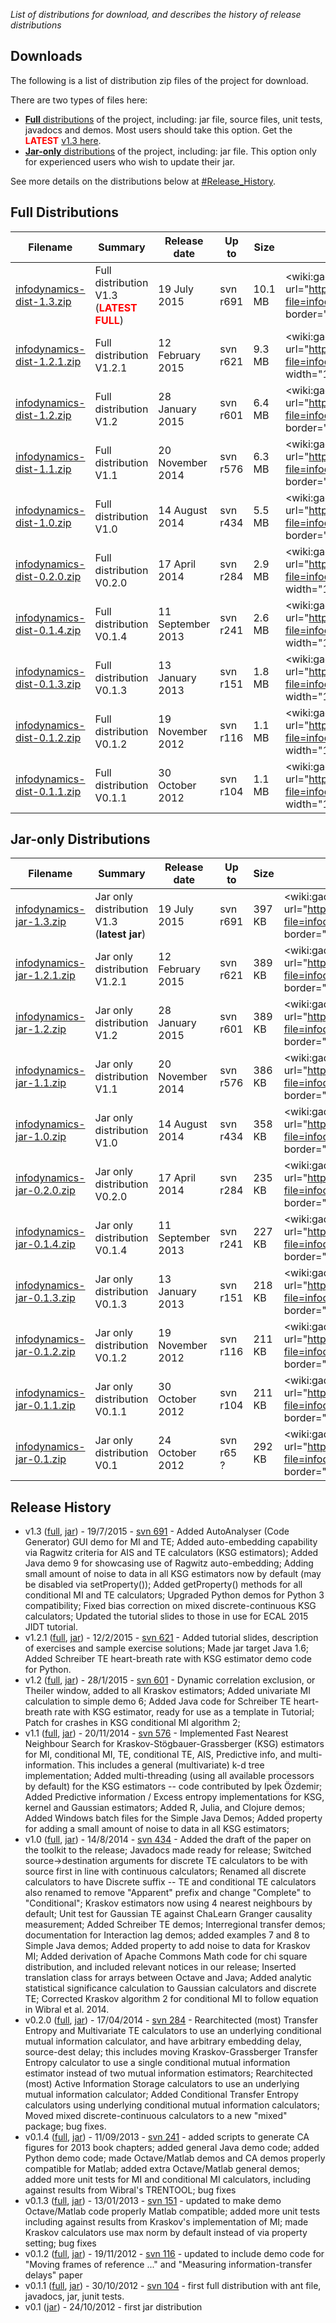 _List of distributions for download, and describes the history of release distributions_

## Downloads

The following is a list of distribution zip files of the project for download.

There are two types of files here:
 * [**Full** distributions](#full-distributions) of the project, including: jar file, source files, unit tests, javadocs and demos. Most users should take this option. Get the <font color="red">**LATEST**</font> [v1.3 here](http://lizier.me/joseph/software/jidt/download.php?file=infodynamics-dist-1.3.zip).
 * [**Jar-only** distributions](#jar-only-distributions) of the project, including: jar file. This option only for experienced users who wish to update their jar.

See more details on the distributions below at [#Release_History](#Release_History).

## Full Distributions

| Filename | Summary | Release date | Up to | Size | Download count | SHA1 Checksum |
| --- | --- | --- | --- | --- | --- | --- |
| [infodynamics-dist-1.3.zip](http://lizier.me/joseph/software/jidt/download.php?file=infodynamics-dist-1.3.zip) | Full distribution V1.3 (<font color="red">**LATEST FULL**</font>) | 19 July 2015 | svn r691 | 10.1 MB | <wiki:gadget url="http://lizier.me/joseph/software/jidt/countGadget.php?file=infodynamics-dist-1.3.zip" height="16" width="100" border="0" /> | 1630794900430a8bca00529ad977d827d19cdf34 |
| [infodynamics-dist-1.2.1.zip](http://lizier.me/joseph/software/jidt/download.php?file=infodynamics-dist-1.2.1.zip) | Full distribution V1.2.1 | 12 February 2015 | svn r621 | 9.3 MB | <wiki:gadget url="http://lizier.me/joseph/software/jidt/countGadget.php?file=infodynamics-dist-1.2.1.zip" height="16" width="100" border="0" /> | 57c5c7b606284aa9cbe8c50935f9b1c1686b517d |
| [infodynamics-dist-1.2.zip](http://lizier.me/joseph/software/jidt/download.php?file=infodynamics-dist-1.2.zip) | Full distribution V1.2 | 28 January 2015 | svn r601 | 6.4 MB | <wiki:gadget url="http://lizier.me/joseph/software/jidt/countGadget.php?file=infodynamics-dist-1.2.zip" height="16" width="100" border="0" /> | f348024e40290bd8babb5b7f4b74f675a49f0816 |
| [infodynamics-dist-1.1.zip](http://lizier.me/joseph/software/jidt/download.php?file=infodynamics-dist-1.1.zip) | Full distribution V1.1 | 20 November 2014 | svn r576 | 6.3 MB | <wiki:gadget url="http://lizier.me/joseph/software/jidt/countGadget.php?file=infodynamics-dist-1.1.zip" height="16" width="100" border="0" /> | 0b0403c82bbf84472ee088eb49b9c6d3fae15740 |
| [infodynamics-dist-1.0.zip](http://lizier.me/joseph/software/jidt/download.php?file=infodynamics-dist-1.0.zip) | Full distribution V1.0 | 14 August 2014 | svn r434 | 5.5 MB | <wiki:gadget url="http://lizier.me/joseph/software/jidt/countGadget.php?file=infodynamics-dist-1.0.zip" height="16" width="100" border="0" /> | cee18ed63f5acbabb4aa534ac16a9ce66f4e4b3e |
| [infodynamics-dist-0.2.0.zip](http://lizier.me/joseph/software/jidt/download.php?file=infodynamics-dist-0.2.0.zip) | Full distribution V0.2.0 | 17 April 2014 | svn r284 | 2.9 MB | <wiki:gadget url="http://lizier.me/joseph/software/jidt/countGadget.php?file=infodynamics-dist-0.2.0.zip" height="16" width="100" border="0" /> | ec19cabcf5d13fde0965b0edb7daef53b6c8fff0 |
| [infodynamics-dist-0.1.4.zip](http://lizier.me/joseph/software/jidt/download.php?file=infodynamics-dist-0.1.4.zip) | Full distribution V0.1.4 | 11 September 2013 | svn r241 | 2.6 MB | <wiki:gadget url="http://lizier.me/joseph/software/jidt/countGadget.php?file=infodynamics-dist-0.1.4.zip" height="16" width="100" border="0" />  | decb51fbe5dbd2119f51b2011e91059733968cf6 |
| [infodynamics-dist-0.1.3.zip](http://lizier.me/joseph/software/jidt/download.php?file=infodynamics-dist-0.1.3.zip) | Full distribution V0.1.3 | 13 January 2013 | svn r151 | 1.8 MB | <wiki:gadget url="http://lizier.me/joseph/software/jidt/countGadget.php?file=infodynamics-dist-0.1.3.zip" height="16" width="100" border="0" /> | e08b88d3c4257d009c5edb9a5ae6407c6276dd3a |
| [infodynamics-dist-0.1.2.zip](http://lizier.me/joseph/software/jidt/download.php?file=infodynamics-dist-0.1.2.zip) | Full distribution V0.1.2 | 19 November 2012 | svn r116 | 1.1 MB | <wiki:gadget url="http://lizier.me/joseph/software/jidt/countGadget.php?file=infodynamics-dist-0.1.2.zip" height="16" width="100" border="0" /> | 1b9b208792885060a66649e2da20c5a28721067a |
| [infodynamics-dist-0.1.1.zip](http://lizier.me/joseph/software/jidt/download.php?file=infodynamics-dist-0.1.1.zip) | Full distribution V0.1.1 | 30 October 2012 | svn r104 | 1.1 MB | <wiki:gadget url="http://lizier.me/joseph/software/jidt/countGadget.php?file=infodynamics-dist-0.1.1.zip" height="16" width="100" border="0" /> | a6de7fe1937b261d61fc1c5bc6ad364abb9af048 |

## Jar-only Distributions

| Filename | Summary | Release date | Up to | Size | Download count | SHA1 Checksum |
| --- | --- | --- | --- | --- | --- | --- |
| [infodynamics-jar-1.3.zip](http://lizier.me/joseph/software/jidt/download.php?file=infodynamics-jar-1.3.zip) | Jar only distribution V1.3 (**latest jar**)  | 19 July 2015 | svn r691 | 397 KB | <wiki:gadget url="http://lizier.me/joseph/software/jidt/countGadget.php?file=infodynamics-jar-1.3.zip" height="16" width="100" border="0" />  | c6845dfa71ca4772a7dec40922210c1cbfc98b80 |
| [infodynamics-jar-1.2.1.zip](http://lizier.me/joseph/software/jidt/download.php?file=infodynamics-jar-1.2.1.zip) | Jar only distribution V1.2.1 | 12 February 2015 | svn r621 | 389 KB | <wiki:gadget url="http://lizier.me/joseph/software/jidt/countGadget.php?file=infodynamics-jar-1.2.1.zip" height="16" width="100" border="0" />  | d00e106611dd01751228c03e4cd51a3594ded014 |
| [infodynamics-jar-1.2.zip](http://lizier.me/joseph/software/jidt/download.php?file=infodynamics-jar-1.2.zip) | Jar only distribution V1.2 | 28 January 2015 | svn r601 | 389 KB | <wiki:gadget url="http://lizier.me/joseph/software/jidt/countGadget.php?file=infodynamics-jar-1.2.zip" height="16" width="100" border="0" />  | c142adec412100d8188eeff98ddcac6f4ae527fc |
| [infodynamics-jar-1.1.zip](http://lizier.me/joseph/software/jidt/download.php?file=infodynamics-jar-1.1.zip) | Jar only distribution V1.1  | 20 November 2014 | svn r576 | 386 KB | <wiki:gadget url="http://lizier.me/joseph/software/jidt/countGadget.php?file=infodynamics-jar-1.1.zip" height="16" width="100" border="0" />  | 95b0c7115c706d02a9421017d34321c87ddbe988 |
| [infodynamics-jar-1.0.zip](http://lizier.me/joseph/software/jidt/download.php?file=infodynamics-jar-1.0.zip) | Jar only distribution V1.0  | 14 August 2014 | svn r434 | 358 KB | <wiki:gadget url="http://lizier.me/joseph/software/jidt/countGadget.php?file=infodynamics-jar-1.0.zip" height="16" width="100" border="0" />  | 2a9af5845471486c1b1e284e3050af3a1619d34f |
| [infodynamics-jar-0.2.0.zip](http://lizier.me/joseph/software/jidt/download.php?file=infodynamics-jar-0.2.0.zip) | Jar only distribution V0.2.0 | 17 April 2014 | svn r284 | 235 KB | <wiki:gadget url="http://lizier.me/joseph/software/jidt/countGadget.php?file=infodynamics-jar-0.2.0.zip" height="16" width="100" border="0" />  | b15f4871c3f383740b476f27c05a440bb6f90a37 |
| [infodynamics-jar-0.1.4.zip](http://lizier.me/joseph/software/jidt/download.php?file=infodynamics-jar-0.1.4.zip) | Jar only distribution V0.1.4 | 11 September 2013 | svn r241 | 227 KB | <wiki:gadget url="http://lizier.me/joseph/software/jidt/countGadget.php?file=infodynamics-jar-0.1.4.zip" height="16" width="100" border="0" />  | 55640c94768e5b9502779387d55d509cd15ff8ff |
| [infodynamics-jar-0.1.3.zip](http://lizier.me/joseph/software/jidt/download.php?file=infodynamics-jar-0.1.3.zip) | Jar only distribution V0.1.3 | 13 January 2013 | svn r151 | 218 KB | <wiki:gadget url="http://lizier.me/joseph/software/jidt/countGadget.php?file=infodynamics-jar-0.1.3.zip" height="16" width="100" border="0" /> | 8879bf4ac44677879fbef97a0b0eff185ae531b6 |
| [infodynamics-jar-0.1.2.zip](http://lizier.me/joseph/software/jidt/download.php?file=infodynamics-jar-0.1.2.zip) | Jar only distribution V0.1.2 | 19 November 2012 | svn r116 | 211 KB | <wiki:gadget url="http://lizier.me/joseph/software/jidt/countGadget.php?file=infodynamics-jar-0.1.2.zip" height="16" width="100" border="0" /> | f7e6d1198aca90facc27b15765b69fb9eda605cb |
| [infodynamics-jar-0.1.1.zip](http://lizier.me/joseph/software/jidt/download.php?file=infodynamics-jar-0.1.1.zip) | Jar only distribution V0.1.1 | 30 October 2012 | svn r104 | 211 KB | <wiki:gadget url="http://lizier.me/joseph/software/jidt/countGadget.php?file=infodynamics-jar-0.1.1.zip" height="16" width="100" border="0" /> | c2a070bdeb6a442a0c44224176d2f9e31ba98abe |
| [infodynamics-jar-0.1.zip](http://lizier.me/joseph/software/jidt/download.php?file=infodynamics-jar-0.1.zip) | Jar only distribution V0.1 | 24 October 2012 | svn r65 ? | 292 KB | <wiki:gadget url="http://lizier.me/joseph/software/jidt/countGadget.php?file=infodynamics-jar-0.1.zip" height="16" width="100" border="0" /> | 5fea3048c3b0f5c22319ee89ebee8891331519db |

## Release History
 * v1.3 ([full](http://lizier.me/joseph/software/jidt/download.php?file=infodynamics-dist-1.3.zip), [jar](http://lizier.me/joseph/software/jidt/download.php?file=infodynamics-jar-1.3.zip)) - 19/7/2015 - [svn 691](http://code.google.com/p/information-dynamics-toolkit/source/detail?r=691) - Added AutoAnalyser (Code Generator) GUI demo for MI and TE; Added auto-embedding capability via Ragwitz criteria for AIS and TE calculators (KSG estimators); Added Java demo 9 for showcasing use of Ragwitz auto-embedding; Adding small amount of noise to data in all KSG estimators now by default (may be disabled via setProperty()); Added getProperty() methods for all conditional MI and TE calculators; Upgraded Python demos for Python 3 compatibility; Fixed bias correction on mixed discrete-continuous KSG calculators; Updated the tutorial slides to those in use for ECAL 2015 JIDT tutorial.
 * v1.2.1 ([full](http://lizier.me/joseph/software/jidt/download.php?file=infodynamics-dist-1.2.1.zip), [jar](http://lizier.me/joseph/software/jidt/download.php?file=infodynamics-jar-1.2.1.zip)) - 12/2/2015 - [svn 621](http://code.google.com/p/information-dynamics-toolkit/source/detail?r=621) - Added tutorial slides, description of exercises and sample exercise solutions; Made jar target Java 1.6; Added Schreiber TE heart-breath rate with KSG estimator demo code for Python.
 * v1.2 ([full](http://lizier.me/joseph/software/jidt/download.php?file=infodynamics-dist-1.2.zip), [jar](http://lizier.me/joseph/software/jidt/download.php?file=infodynamics-jar-1.2.zip)) - 28/1/2015 - [svn 601](http://code.google.com/p/information-dynamics-toolkit/source/detail?r=601) - Dynamic correlation exclusion, or Theiler window, added to all Kraskov estimators; Added univariate MI calculation to simple demo 6; Added Java code for Schreiber TE heart-breath rate with KSG estimator, ready for use as a template in Tutorial; Patch for crashes in KSG conditional MI algorithm 2;
 * v1.1 ([full](http://lizier.me/joseph/software/jidt/download.php?file=infodynamics-dist-1.1.zip), [jar](http://lizier.me/joseph/software/jidt/download.php?file=infodynamics-jar-1.1.zip)) - 20/11/2014 - [svn 576](http://code.google.com/p/information-dynamics-toolkit/source/detail?r=576) - Implemented Fast Nearest Neighbour Search for Kraskov-Stögbauer-Grassberger (KSG) estimators for MI, conditional MI, TE, conditional TE, AIS, Predictive info, and multi-information. This includes a general (multivariate) k-d tree implementation; Added multi-threading (using all available processors by default) for the KSG estimators -- code contributed by Ipek Özdemir; Added Predictive information / Excess entropy implementations for KSG, kernel and Gaussian estimators; Added R, Julia, and Clojure demos; Added Windows batch files for the Simple Java Demos; Added property for adding a small amount of noise to data in all KSG estimators;
 * v1.0 ([full](http://lizier.me/joseph/software/jidt/download.php?file=infodynamics-dist-1.0.zip), [jar](http://lizier.me/joseph/software/jidt/download.php?file=infodynamics-jar-1.0.zip)) - 14/8/2014 - [svn 434](http://code.google.com/p/information-dynamics-toolkit/source/detail?r=434) - Added the draft of the paper on the toolkit to the release; Javadocs made ready for release; Switched source->destination arguments for discrete TE calculators to be with source first in line with continuous calculators; Renamed all discrete calculators to have Discrete suffix -- TE and conditional TE calculators also renamed to remove "Apparent" prefix and change "Complete" to "Conditional"; Kraskov estimators now using 4 nearest neighbours by default; Unit test for Gaussian TE against ChaLearn Granger causality measurement; Added Schreiber TE demos; Interregional transfer demos; documentation for Interaction lag demos; added examples 7 and 8 to Simple Java demos; Added property to add noise to data for Kraskov MI; Added derivation of Apache Commons Math code for chi square distribution, and included relevant notices in our release; Inserted translation class for arrays between Octave and Java; Added analytic statistical significance calculation to Gaussian calculators and discrete TE; Corrected Kraskov algorithm 2 for conditional MI to follow equation in Wibral et al. 2014.
 * v0.2.0 ([full](http://lizier.me/joseph/software/jidt/download.php?file=infodynamics-dist-0.2.0.zip), [jar](http://lizier.me/joseph/software/jidt/download.php?file=infodynamics-jar-0.2.0.zip)) - 17/04/2014 - [svn 284](http://code.google.com/p/information-dynamics-toolkit/source/detail?r=284) - Rearchitected (most) Transfer Entropy and Multivariate TE calculators to use an underlying conditional mutual information calculator, and have arbitrary embedding delay, source-dest delay; this includes moving Kraskov-Grassberger Transfer Entropy calculator to use a single conditional mutual information estimator instead of two mutual information estimators; Rearchitected (most) Active Information Storage calculators to use an underlying mutual information calculator; Added Conditional Transfer Entropy calculators using underlying conditional mutual information calculators; Moved mixed discrete-continuous calculators to a new "mixed" package; bug fixes.
 * v0.1.4 ([full](http://lizier.me/joseph/software/jidt/download.php?file=infodynamics-dist-0.1.4.zip), [jar](http://lizier.me/joseph/software/jidt/download.php?file=infodynamics-jar-0.1.4.zip)) - 11/09/2013 - [svn 241](http://code.google.com/p/information-dynamics-toolkit/source/detail?r=241) - added scripts to generate CA figures for 2013 book chapters; added general Java demo code; added Python demo code; made Octave/Matlab demos and CA demos properly compatible for Matlab; added extra Octave/Matlab general demos; added more unit tests for MI and conditional MI calculators, including against results from Wibral's TRENTOOL; bug fixes
 * v0.1.3 ([full](http://lizier.me/joseph/software/jidt/download.php?file=infodynamics-dist-0.1.3.zip), [jar](http://lizier.me/joseph/software/jidt/download.php?file=infodynamics-jar-0.1.3.zip)) - 13/01/2013 - [svn 151](http://code.google.com/p/information-dynamics-toolkit/source/detail?r=151) - updated to make demo Octave/Matlab code properly Matlab compatible; added more unit tests including against results from Kraskov's implementation of MI; made Kraskov calculators use max norm by default instead of via property setting; bug fixes
 * v0.1.2 ([full](http://lizier.me/joseph/software/jidt/download.php?file=infodynamics-dist-0.1.2.zip), [jar](http://lizier.me/joseph/software/jidt/download.php?file=infodynamics-jar-0.1.2.zip)) - 19/11/2012 - [svn 116](http://code.google.com/p/information-dynamics-toolkit/source/detail?r=116) - updated to include demo code for "Moving frames of reference ..." and "Measuring information-transfer delays" paper
 * v0.1.1 ([full](http://lizier.me/joseph/software/jidt/download.php?file=infodynamics-dist-0.1.1.zip), [jar](http://lizier.me/joseph/software/jidt/download.php?file=infodynamics-jar-0.1.1.zip)) - 30/10/2012 - [svn 104](http://code.google.com/p/information-dynamics-toolkit/source/detail?r=104) - first full distribution with ant file, javadocs, jar, junit tests.
 * v0.1 ([jar](http://lizier.me/joseph/software/jidt/download.php?file=infodynamics-jar-0.1.zip)) - 24/10/2012 - first jar distribution
